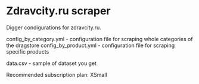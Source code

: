 # Zdravcity.ru scraper
Digger condigurations for zdravcity.ru.

config_by_category.yml - configuration file for scraping whole categories of the dragstore
config_by_product.yml - configuration file for scraping specific products

data.csv - sample of dataset you get

Recommended subscription plan: XSmall

